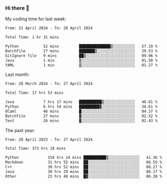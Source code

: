 ### Hi there 👋

My coding time for last week:

<!--START_SECTION:week-->

```txt
From: 21 April 2024 - To: 28 April 2024

Total Time: 1 hr 31 mins

Python           52 mins         ██████████████▒░░░░░░░░░░   57.19 %
Batchfile        27 mins         ███████▒░░░░░░░░░░░░░░░░░   29.53 %
GitIgnore file   9 mins          ██▒░░░░░░░░░░░░░░░░░░░░░░   09.96 %
Java             1 min           ▒░░░░░░░░░░░░░░░░░░░░░░░░   01.50 %
YAML             1 min           ▒░░░░░░░░░░░░░░░░░░░░░░░░   01.27 %
```

<!--END_SECTION:week-->

Last month:

<!--START_SECTION:month-->

```txt
From: 28 March 2024 - To: 27 April 2024

Total Time: 17 hrs 53 mins

Java             7 hrs 17 mins   ██████████▒░░░░░░░░░░░░░░   40.81 %
Python           6 hrs 54 mins   █████████▓░░░░░░░░░░░░░░░   38.61 %
OCaml            46 mins         █░░░░░░░░░░░░░░░░░░░░░░░░   04.37 %
Batchfile        27 mins         ▓░░░░░░░░░░░░░░░░░░░░░░░░   02.52 %
Text             26 mins         ▓░░░░░░░░░░░░░░░░░░░░░░░░   02.43 %
```

<!--END_SECTION:month-->

The past year:

<!--START_SECTION:year-->

```txt
From: 28 April 2023 - To: 27 April 2024

Total Time: 373 hrs 18 mins

Python             154 hrs 24 mins ██████████▒░░░░░░░░░░░░░░   41.36 %
Markdown           31 hrs 55 mins  ██░░░░░░░░░░░░░░░░░░░░░░░   08.55 %
C++                30 hrs 52 mins  ██░░░░░░░░░░░░░░░░░░░░░░░   08.27 %
Java               30 hrs 29 mins  ██░░░░░░░░░░░░░░░░░░░░░░░   08.17 %
Other              23 hrs 48 mins  █▓░░░░░░░░░░░░░░░░░░░░░░░   06.38 %
```

<!--END_SECTION:year-->
